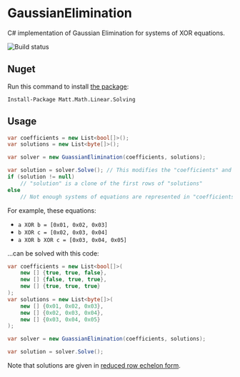 # GaussianElimination
C# implementation of Gaussian Elimination for systems of XOR equations.

![Build status](https://switchigan.visualstudio.com/_apis/public/build/definitions/9e65584e-ff3f-4616-b1ab-5227abae1502/7/badge "Build status")

## Nuget

Run this command to install [the package](https://www.nuget.org/packages/Matt.Math.Linear.Solving/):

```Install-Package Matt.Math.Linear.Solving```

## Usage

```csharp
var coefficients = new List<bool[]>();
var solutions = new List<byte[]>();

var solver = new GuassianElimination(coefficients, solutions);

var solution = solver.Solve(); // This modifies the "coefficients" and "solutions" lists
if (solution != null)
    // "solution" is a clone of the first rows of "solutions"
else
    // Not enough systems of equations are represented in "coefficients" and "solutions"
```

For example, these equations:

 * `a XOR b = [0x01, 0x02, 0x03]`
 * `b XOR c = [0x02, 0x03, 0x04]`
 * `a XOR b XOR c = [0x03, 0x04, 0x05]`

...can be solved with this code:

```csharp
var coefficients = new List<bool[]>(
	new [] {true, true, false},
	new [] {false, true, true},
	new [] {true, true, true}
);
var solutions = new List<byte[]>(
	new [] {0x01, 0x02, 0x03},
	new [] {0x02, 0x03, 0x04},
	new [] {0x03, 0x04, 0x05}
);

var solver = new GuassianElimination(coefficients, solutions);

var solution = solver.Solve();
```

Note that solutions are given in [reduced row echelon form](https://en.wikipedia.org/wiki/Row_echelon_form#Reduced_row_echelon_form).
